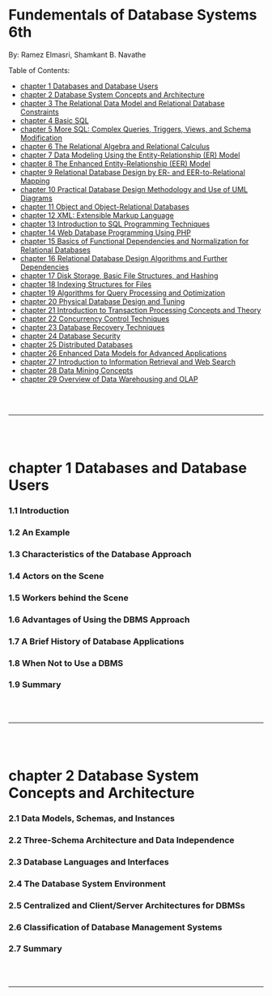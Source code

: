 # Fundementals of Database Systems 6th

By: Ramez Elmasri, Shamkant B. Navathe

Table of Contents:
- [chapter 1 Databases and Database Users]()
- [chapter 2 Database System Concepts and Architecture]()
- [chapter 3 The Relational Data Model and Relational Database Constraints]()
- [chapter 4 Basic SQL]()
- [chapter 5 More SQL: Complex Queries, Triggers, Views, and Schema Modification]()
- [chapter 6 The Relational Algebra and Relational Calculus]()
- [chapter 7 Data Modeling Using the Entity-Relationship (ER) Model]()
- [chapter 8 The Enhanced Entity-Relationship (EER) Model]()
- [chapter 9 Relational Database Design by ER- and EER-to-Relational Mapping]()
- [chapter 10 Practical Database Design Methodology and Use of UML Diagrams]()
- [chapter 11 Object and Object-Relational Databases]()
- [chapter 12 XML: Extensible Markup Language]()
- [chapter 13 Introduction to SQL Programming Techniques]()
- [chapter 14 Web Database Programming Using PHP]()
- [chapter 15 Basics of Functional Dependencies and Normalization for Relational Databases]()
- [chapter 16 Relational Database Design Algorithms and Further Dependencies]()
- [chapter 17 Disk Storage, Basic File Structures, and Hashing]()
- [chapter 18 Indexing Structures for Files]()
- [chapter 19 Algorithms for Query Processing and Optimization]()
- [chapter 20 Physical Database Design and Tuning]()
- [chapter 21 Introduction to Transaction Processing Concepts and Theory]()
- [chapter 22 Concurrency Control Techniques]()
- [chapter 23 Database Recovery Techniques]()
- [chapter 24 Database Security]()
- [chapter 25 Distributed Databases]()
- [chapter 26 Enhanced Data Models for Advanced Applications]()
- [chapter 27 Introduction to Information Retrieval and Web Search]()
- [chapter 28 Data Mining Concepts]()
- [chapter 29 Overview of Data Warehousing and OLAP]()


<br>
<br>

---

<br>
<br>

# chapter 1 Databases and Database Users

### 1.1 Introduction

### 1.2 An Example

### 1.3 Characteristics of the Database Approach

### 1.4 Actors on the Scene

### 1.5 Workers behind the Scene

### 1.6 Advantages of Using the DBMS Approach

### 1.7 A Brief History of Database Applications

### 1.8 When Not to Use a DBMS

### 1.9 Summary

<br>
<br>

---

<br>
<br>

# chapter 2 Database System Concepts and Architecture

### 2.1 Data Models, Schemas, and Instances

### 2.2 Three-Schema Architecture and Data Independence

### 2.3 Database Languages and Interfaces

### 2.4 The Database System Environment

### 2.5 Centralized and Client/Server Architectures for DBMSs

### 2.6 Classification of Database Management Systems

### 2.7 Summary

<br>
<br>

---

<br>
<br>



